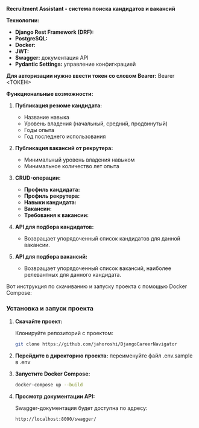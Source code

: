 

**Recruitment Assistant - система поиска кандидатов и вакансий**

**Технологии:**
- **Django Rest Framework (DRF):** 
- **PostgreSQL:** 
- **Docker:** 
- **JWT:** 
- **Swagger:** документация API 
- **Pydantic Settings:** управление конфигкрацией

**Для авторизации нужно ввести токен со словом Bearer:** 
Bearer <ТОКЕН>

**Функциональные возможности:**

1. **Публикация резюме кандидата:**
   - Название навыка
   - Уровень владения (начальный, средний, продвинутый)
   - Годы опыта
   - Год последнего использования

2. **Публикация вакансий от рекрутера:**
   - Минимальный уровень владения навыком
   - Минимальное количество лет опыта

3. **CRUD-операции:**
   - **Профиль кандидата:** 
   - **Профиль рекрутера:** 
   - **Навыки кандидата:** 
   - **Вакансии:** 
   - **Требования к вакансии:** 

4. **API для подбора кандидатов:**
   - Возвращает упорядоченный список кандидатов для данной вакансии.

5. **API для подбора вакансий:**
   - Возвращает упорядоченный список вакансий, наиболее релевантных для данного кандидата.


Вот инструкция по скачиванию и запуску проекта с помощью Docker Compose:

### Установка и запуск проекта

1. **Скачайте проект:**

   Клонируйте репозиторий с проектом:
   ```bash
   git clone https://github.com/jahoroshi/DjangoCareerNavigator
   ```

2. **Перейдите в директорию проекта:**
переименуйте файл .env.sample в .env


3. **Запустите Docker Compose:**
   ```bash
   docker-compose up --build
   ```


4. **Просмотр документации API:**

   Swagger-документация будет доступна по адресу:
   ```
   http://localhost:8000/swagger/
   ```
